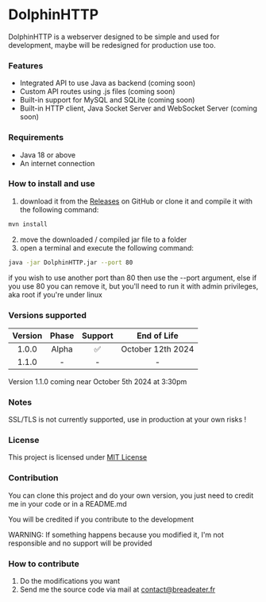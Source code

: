# DolphinHTTP
DolphinHTTP is a webserver designed to be simple and used for development, maybe will be redesigned for production use too.

### Features
- Integrated API to use Java as backend (coming soon)
- Custom API routes using .js files (coming soon)
- Built-in support for MySQL and SQLite (coming soon)
- Built-in HTTP client, Java Socket Server and WebSocket Server (coming soon)

### Requirements
- Java 18 or above
- An internet connection

### How to install and use

1. download it from the [Releases](https://github.com/BreadEaterYT/DolphinHTTP/releases) on GitHub or clone it and compile it with the following command:
~~~bash
mvn install
~~~
2. move the downloaded / compiled jar file to a folder
3. open a terminal and execute the following command:
~~~bash
java -jar DolphinHTTP.jar --port 80
~~~

if you wish to use another port than 80 then use the --port argument, else if you use 80 you can remove it, but you'll need to run it with admin privileges, aka root if you're under linux

### Versions supported
| Version | Phase | Support |    End of Life    |
|:-------:|:-----:|:-------:|:-----------------:|
|  1.0.0  | Alpha |    ✅    | October 12th 2024 |
|  1.1.0  |   -   |    -    |         -         |

Version 1.1.0 coming near October 5th 2024 at 3:30pm

### Notes
SSL/TLS is not currently supported, use in production at your own risks !

### License
This project is licensed under [MIT License](LICENSE)

### Contribution
You can clone this project and do your own version, you just need to credit me in your code or in a README.md

You will be credited if you contribute to the development

WARNING: If something happens because you modified it, I'm not responsible and no support will be provided

### How to contribute
1. Do the modifications you want
2. Send me the source code via mail at [contact@breadeater.fr](mailto:contact@breadeater.fr)
